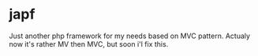 japf
====

Just another php framework for my needs based on MVC pattern.
Actualy now it's rather MV then MVC, but soon i'l fix this.
